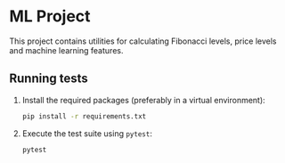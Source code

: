 # ML Project

This project contains utilities for calculating Fibonacci levels, price levels and machine learning features.

## Running tests

1. Install the required packages (preferably in a virtual environment):

   ```bash
   pip install -r requirements.txt
   ```

2. Execute the test suite using `pytest`:

   ```bash
   pytest
   ```
